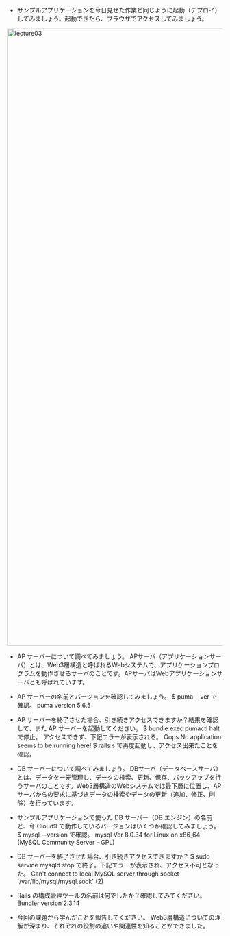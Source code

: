 - サンプルアプリケーションを今日見せた作業と同じように起動（デプロイ）してみましょう。起動できたら、ブラウザでアクセスしてみましょう。
<img width="1440" alt="lecture03" src="https://github.com/iwayas/RaiseTech/assets/66251668/dc5262a4-3d38-47b0-b00e-f287e1ca3a8b">

- AP サーバーについて調べてみましょう。
APサーバ（アプリケーションサーバ）とは、Web3層構造と呼ばれるWebシステムで、アプリケーションプログラムを動作させるサーバのことです。APサーバはWebアプリケーションサーバとも呼ばれています。

- AP サーバーの名前とバージョンを確認してみましょう。
$ puma --ver で確認。
puma version 5.6.5

- AP サーバーを終了させた場合、引き続きアクセスできますか？結果を確認して、また AP サーバーを起動してください。
$ bundle exec pumactl halt で停止。
アクセスできず、下記エラーが表示される。
Oops No application seems to be running here!
$ rails s で再度起動し、アクセス出来たことを確認。

- DB サーバーについて調べてみましょう。
DBサーバ（データベースサーバ）とは、データを一元管理し、データの検索、更新、保存、バックアップを行うサーバのことです。Web3層構造のWebシステムでは最下層に位置し、APサーバからの要求に基づきデータの検索やデータの更新（追加、修正、削除）を行っています。

- サンプルアプリケーションで使った DB サーバー（DB エンジン）の名前と、今 Cloud9 で動作しているバージョンはいくつか確認してみましょう。
$ mysql --version で確認。
mysql Ver 8.0.34 for Linux on x86_64 (MySQL Community Server - GPL)

- DB サーバーを終了させた場合、引き続きアクセスできますか？
$ sudo service mysqld stop で終了。下記エラーが表示され、アクセス不可となった。
Can't connect to local MySQL server through socket '/var/lib/mysql/mysql.sock' (2)

- Rails の構成管理ツールの名前は何でしたか？確認してみてください。
Bundler version 2.3.14

- 今回の課題から学んだことを報告してください。
Web3層構造についての理解が深まり、それぞれの役割の違いや関連性を知ることができました。

